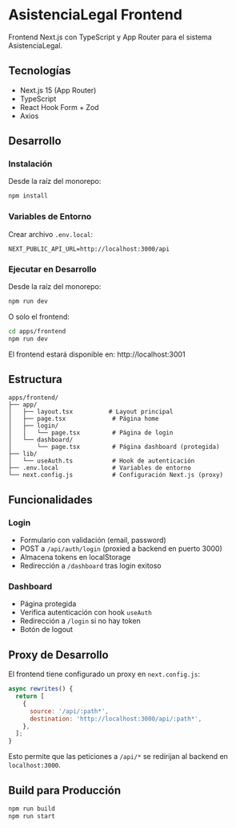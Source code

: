 # AsistenciaLegal Frontend

Frontend Next.js con TypeScript y App Router para el sistema AsistenciaLegal.

## Tecnologías

- Next.js 15 (App Router)
- TypeScript
- React Hook Form + Zod
- Axios

## Desarrollo

### Instalación

Desde la raíz del monorepo:

```bash
npm install
```

### Variables de Entorno

Crear archivo `.env.local`:

```env
NEXT_PUBLIC_API_URL=http://localhost:3000/api
```

### Ejecutar en Desarrollo

Desde la raíz del monorepo:

```bash
npm run dev
```

O solo el frontend:

```bash
cd apps/frontend
npm run dev
```

El frontend estará disponible en: http://localhost:3001

## Estructura

```
apps/frontend/
├── app/
│   ├── layout.tsx          # Layout principal
│   ├── page.tsx             # Página home
│   ├── login/
│   │   └── page.tsx         # Página de login
│   └── dashboard/
│       └── page.tsx         # Página dashboard (protegida)
├── lib/
│   └── useAuth.ts           # Hook de autenticación
├── .env.local               # Variables de entorno
└── next.config.js           # Configuración Next.js (proxy)
```

## Funcionalidades

### Login

- Formulario con validación (email, password)
- POST a `/api/auth/login` (proxied a backend en puerto 3000)
- Almacena tokens en localStorage
- Redirección a `/dashboard` tras login exitoso

### Dashboard

- Página protegida
- Verifica autenticación con hook `useAuth`
- Redirección a `/login` si no hay token
- Botón de logout

## Proxy de Desarrollo

El frontend tiene configurado un proxy en `next.config.js`:

```javascript
async rewrites() {
  return [
    {
      source: '/api/:path*',
      destination: 'http://localhost:3000/api/:path*',
    },
  ];
}
```

Esto permite que las peticiones a `/api/*` se redirijan al backend en `localhost:3000`.

## Build para Producción

```bash
npm run build
npm run start
```

